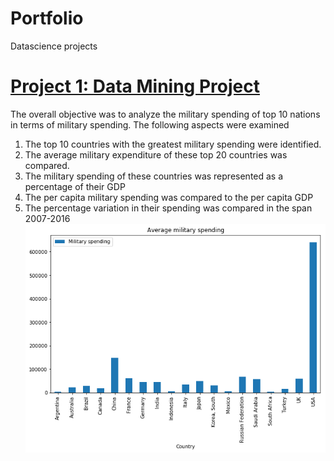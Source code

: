 # Portfolio

Datascience projects

# [Project 1: Data Mining Project](https://github.com/smrithiajit/Projects/blob/master/DATS%2B6103%2BSMRITHI%2BAJIT.ipynb)

The overall objective was to analyze the military spending of top 10 nations in terms of military spending.
The following aspects were examined

1.	The top 10 countries with the greatest military spending were identified.
2.	The average military expenditure of these top 20 countries was compared.
3.	The military spending of these countries was represented as a percentage of their GDP
4.	The per capita military spending was compared to the per capita GDP
5.	The percentage variation in their spending was compared in the span 2007-2016 
![](https://github.com/smrithiajit/sajit_Portfolio/blob/main/images/dm1.png)
